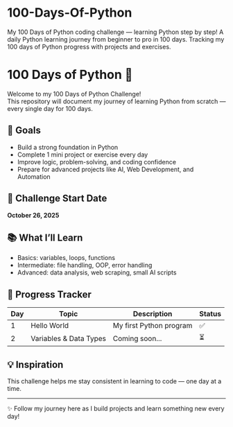 # 100-Days-Of-Python
My 100 Days of Python coding challenge — learning Python step by step!  A daily Python learning journey from beginner to pro in 100 days.  Tracking my 100 days of Python progress with projects and exercises.
# 100 Days of Python 🐍

Welcome to my 100 Days of Python Challenge!  
This repository will document my journey of learning Python from scratch — every single day for 100 days.  

## 🚀 Goals
- Build a strong foundation in Python
- Complete 1 mini project or exercise every day
- Improve logic, problem-solving, and coding confidence
- Prepare for advanced projects like AI, Web Development, and Automation

## 📅 Challenge Start Date
**October 26, 2025**

## 📚 What I’ll Learn
- Basics: variables, loops, functions
- Intermediate: file handling, OOP, error handling
- Advanced: data analysis, web scraping, small AI scripts

## 🧩 Progress Tracker
| Day | Topic | Description | Status |
|-----|--------|--------------|--------|
| 1 | Hello World | My first Python program | ✅ |
| 2 | Variables & Data Types | Coming soon... | ⏳ |

## 💡 Inspiration
This challenge helps me stay consistent in learning to code — one day at a time.

---

✨ Follow my journey here as I build projects and learn something new every day!
